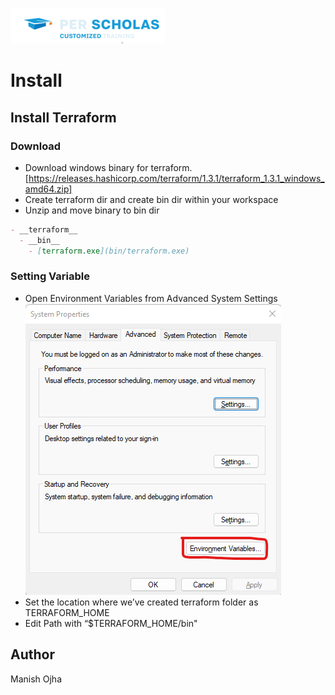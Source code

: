 [![Per Scholas](../per_scholas.png)](https://www.perscholas.org) 

# Install

## Install Terraform

### Download
 
- Download windows binary for terraform. [https://releases.hashicorp.com/terraform/1.3.1/terraform_1.3.1_windows_amd64.zip]
- Create terraform dir and create bin dir within your workspace
- Unzip and move binary to bin dir

```markdown
- __terraform__
  - __bin__
    - [terraform.exe](bin/terraform.exe)
```

### Setting Variable

- Open Environment Variables from Advanced System Settings
![env_var](images/env_var.png)
- Set the location where we’ve created terraform folder as TERRAFORM_HOME
- Edit Path with “$TERRAFORM_HOME/bin"

## Author
Manish Ojha